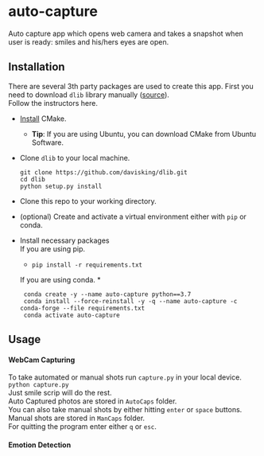 # auto-capture
Auto capture app which opens web camera and takes a snapshot when user is ready: smiles and his/hers eyes are open.


## Installation

There are several 3th party packages are used to create this app. First you need to download `dlib` library manually ([source](https://gist.github.com/ageitgey/629d75c1baac34dfa5ca2a1928a7aeaf)). <br> Follow the instructors here.<br>
*  [Install](https://cgold.readthedocs.io/en/latest/first-step/installation.html) CMake.
    * **Tip**: If you are using Ubuntu, you can download CMake from Ubuntu Software.
*   Clone `dlib` to your local machine.   
    ```
    git clone https://github.com/davisking/dlib.git
    cd dlib
    python setup.py install
    ``` 

*   Clone this repo to your working directory.
*   (optional) Create and activate a virtual environment either with `pip` or conda.
*   Install necessary packages <br>
    If you are using pip.
    * `pip install -r requirements.txt`
    
    If you are using conda.
    * 
    ```
     conda create -y --name auto-capture python==3.7
     conda install --force-reinstall -y -q --name auto-capture -c conda-forge --file requirements.txt
     conda activate auto-capture
    ```



## Usage
#### WebCam Capturing
To take automated or manual shots run `capture.py` in your local device. <br>
`python capture.py`<br>
Just smile scrip will do the rest.<br>
Auto Captured photos are stored in `AutoCaps` folder. <br>
You can also take manual shots by either hitting `enter` or `space` buttons. Manual shots are stored in `ManCaps` folder.<br>
For quitting the program enter either `q` or `esc`.

#### Emotion Detection

